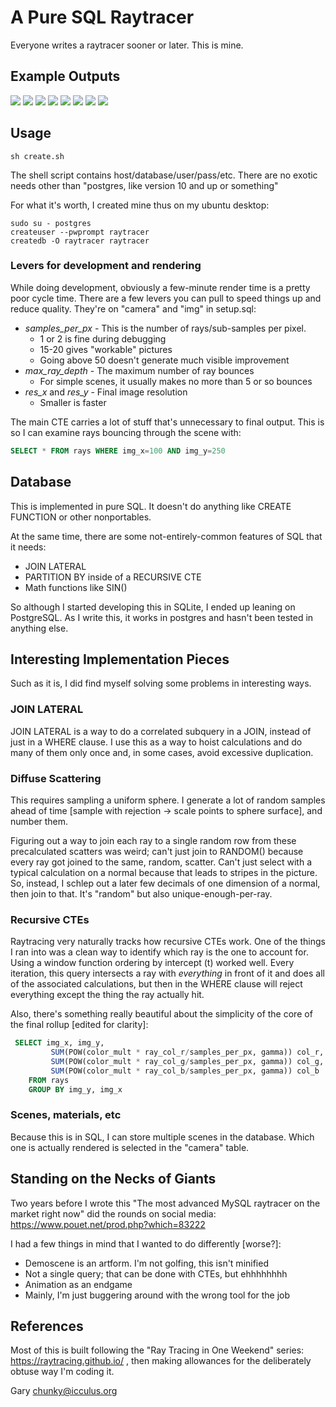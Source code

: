 # A Pure SQL Raytracer

Everyone writes a raytracer sooner or later. This is mine.

## Example Outputs

![](example_outputs/adjacentballs.png)
![](example_outputs/onegreyball.png)
![](example_outputs/reflectiontest.png)
![](example_outputs/twodiffuseballs.png)
![](example_outputs/onegreenball.png)
![](example_outputs/onemirrorball.png)
![](example_outputs/threemirrors.png)
![](example_outputs/twomirrorballs.png)

## Usage

```shell
sh create.sh
```

The shell script contains host/database/user/pass/etc. There are
no exotic needs other than "postgres, like version 10 and up or
something"

For what it's worth, I created mine thus on my ubuntu desktop:
```shell
sudo su - postgres
createuser --pwprompt raytracer
createdb -O raytracer raytracer
```

### Levers for development and rendering

While doing development, obviously a few-minute render time is a pretty
poor cycle time. There are a few levers you can pull to speed things up
and reduce quality. They're on "camera" and "img" in setup.sql:

* *samples\_per\_px* - This is the number of rays/sub-samples per pixel.
  - 1 or 2 is fine during debugging
  - 15-20 gives "workable" pictures
  - Going above 50 doesn't generate much visible improvement
* *max\_ray\_depth* - The maximum number of ray bounces
  - For simple scenes, it usually makes no more than 5 or so bounces
* *res\_x* and *res\_y* - Final image resolution
  - Smaller is faster

The main CTE carries a lot of stuff that's unnecessary to final output.
This is so I can examine rays bouncing through the scene with:
```sql
SELECT * FROM rays WHERE img_x=100 AND img_y=250
```

## Database

This is implemented in pure SQL. It doesn't do anything like CREATE
FUNCTION or other nonportables.

At the same time, there are some not-entirely-common features of SQL
that it needs:

* JOIN LATERAL
* PARTITION BY inside of a RECURSIVE CTE
* Math functions like SIN()

So although I started developing this in SQLite, I ended up leaning
on PostgreSQL. As I write this, it works in postgres and hasn't been
tested in anything else.

## Interesting Implementation Pieces

Such as it is, I did find myself solving some problems in interesting
ways.

### JOIN LATERAL

JOIN LATERAL is a way to do a correlated subquery in a JOIN, instead of
just in a WHERE clause. I use this as a way to hoist calculations and
do many of them only once and, in some cases, avoid excessive duplication.

### Diffuse Scattering

This requires sampling a uniform sphere. I generate a lot of random
samples ahead of time [sample with rejection -> scale points to sphere
surface], and number them.

Figuring out a way to join each ray to a single random row from these
precalculated scatters was weird; can't just join to RANDOM() because
every ray got joined to the same, random, scatter. Can't just select
with a typical calculation on a normal because that leads to stripes
in the picture.  So, instead, I schlep out a later few decimals of one
dimension of a normal, then join to that. It's "random" but also
unique-enough-per-ray.

### Recursive CTEs

Raytracing very naturally tracks how recursive CTEs work. One of the
things I ran into was a clean way to identify which ray is the one to
account for. Using a window function ordering by intercept (t) worked
well. Every iteration, this query intersects a ray with *everything*
in front of it and does all of the associated calculations, but then in
the WHERE clause will reject everything except the thing the ray
actually hit.

Also, there's something really beautiful about the simplicity of the
core of the final rollup [edited for clarity]:
```sql
 SELECT img_x, img_y,
         SUM(POW(color_mult * ray_col_r/samples_per_px, gamma)) col_r,
         SUM(POW(color_mult * ray_col_g/samples_per_px, gamma)) col_g,
         SUM(POW(color_mult * ray_col_b/samples_per_px, gamma)) col_b
    FROM rays
    GROUP BY img_y, img_x
```

### Scenes, materials, etc

Because this is in SQL, I can store multiple scenes in the database. Which
one is actually rendered is selected in the "camera" table.

## Standing on the Necks of Giants

Two years before I wrote this "The most advanced MySQL raytracer on the
market right now" did the rounds on social media:
https://www.pouet.net/prod.php?which=83222

I had a few things in mind that I wanted to do differently [worse?]:

* Demoscene is an artform. I'm not golfing, this isn't minified
* Not a single query; that can be done with CTEs, but ehhhhhhhh
* Animation as an endgame
* Mainly, I'm just buggering around with the wrong tool for the job

## References

Most of this is built following the "Ray Tracing in One Weekend"
series: https://raytracing.github.io/ , then making allowances for
the deliberately obtuse way I'm coding it.


Gary <chunky@icculus.org>

